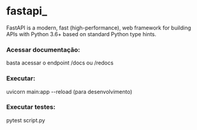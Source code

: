 # fastapi_
FastAPI is a modern, fast (high-performance), web framework for building APIs with Python 3.6+ based on standard Python type hints.


### Acessar documentação:
basta acessar o endpoint /docs ou /redocs

### Executar:
uvicorn main:app --reload (para desenvolvimento)

### Executar testes:
pytest script.py
